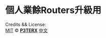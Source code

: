 
<h1>個人業餘Routers升級用</h1>


Credits && License:</br>
[MIT](https://github.com/P3TERX/Actions-OpenWrt/blob/main/LICENSE) © [**P3TERX**](https://p3terx.com)
[中文](https://p3terx.com/archives/build-openwrt-with-github-actions.html)
